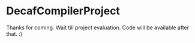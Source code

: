 # DecafCompilerProject

Thanks for coming. Wait till project evaluation. Code will be available after that. :)
